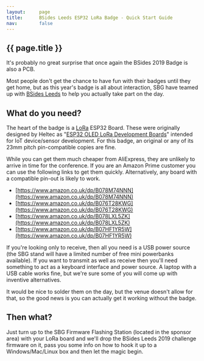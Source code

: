 ```yaml
---
layout:     page
title:      BSides Leeds ESP32 LoRa Badge - Quick Start Guide
nav:        false
---
```

## {{ page.title }}

It's probably no great surprise that once again the BSides 2019 Badge is also a PCB.

Most people don't get the chance to have fun with their badges until they get home, but as this year's badge is all about interaction, SBG have teamed up with [BSides Leeds](http://bsidesleeds.co.uk/) to help you actually take part on the day.

## What do you need?

The heart of the badge is a [LoRa](https://en.wikipedia.org/wiki/LoRa) ESP32 Board. These were originally designed by Heltec as "[ESP32 OLED LoRa Development Boards](http://www.heltec.cn/project/wifi-lora-32/?lang=en)" intended for IoT device/sensor development. For this badge, an original or any of its 23mm pitch pin-compatible copies are fine.

While you can get them much cheaper from AliExpress, they are unlikely to arrive in time for the conference. If you are an Amazon Prime customer you can use the following links to get them quickly. Alternatively, any board with a compatible pin-out is likely to work.

* [https://www.amazon.co.uk/dp/B078M74NNN](https://www.amazon.co.uk/dp/B078M74NNN)
* [https://www.amazon.co.uk/dp/B076T28KWG](https://www.amazon.co.uk/dp/B076T28KWG)
* [https://www.amazon.co.uk/dp/B078LXL5ZK](https://www.amazon.co.uk/dp/B078LXL5ZK)
* [https://www.amazon.co.uk/dp/B07HF1YR5W](https://www.amazon.co.uk/dp/B07HF1YR5W)

If you're looking only to receive, then all you need is a USB power source (the SBG stand will have a limited number of free mini powerbanks available). If you want to transmit as well as receive then you'll need something to act as a keyboard interface and power source. A laptop with a USB cable works fine, but we're sure some of you will come up with inventive alternatives.

It would be nice to solder them on the day, but the venue doesn't allow for that, so the good news is you can actually get it working without the badge.

## Then what?

Just turn up to the SBG Firmware Flashing Station (located in the sponsor area) with your LoRa board and we'll drop the BSides Leeds 2019 challenge firmware on it, pass you some info on how to hook it up to a Windows/Mac/Linux box and then let the magic begin.

